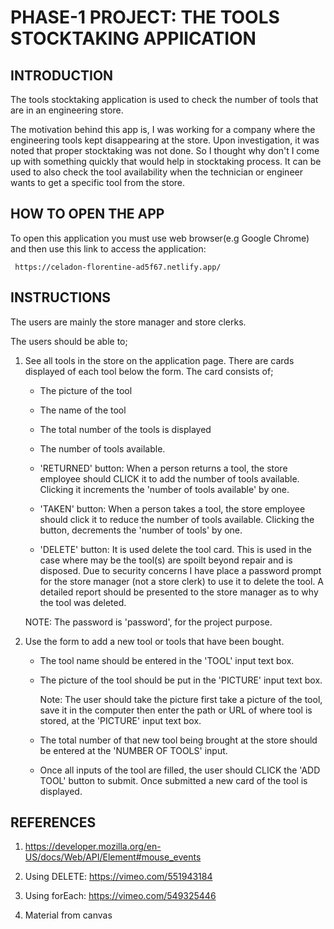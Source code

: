 # PHASE-1 PROJECT: THE TOOLS STOCKTAKING APPlICATION

## INTRODUCTION
  The tools stocktaking application is used to check the number of tools that are in an engineering store.

  The motivation behind this app is, I was working for a company where the engineering tools kept disappearing at the store. Upon investigation, it was noted that proper stocktaking was not done. So I thought why don't I come up with something quickly that would help in stocktaking process. It can be used to also check the tool availability when the technician or engineer wants to get a specific tool from the store.


## HOW TO OPEN THE APP
  To open this application you must use web browser(e.g Google Chrome) and then use this link to access the application:

     https://celadon-florentine-ad5f67.netlify.app/


## INSTRUCTIONS
   The users are mainly the store manager and store clerks.

   The users should be able to;
   1. See all tools in the store on the application page. There are cards displayed of each tool below the form. The card consists of;

       * The picture of the tool

       * The name of the tool

       * The total number of the tools  is displayed

       * The number of tools available.

       * 'RETURNED' button: When a person returns a tool, the store employee should CLICK it to add the number of tools available. Clicking it increments the 'number of tools available' by one.

       * 'TAKEN' button: When a person takes a tool, the store employee should click it to reduce the number of tools available. Clicking the button, decrements the 'number of tools' by one.

       * 'DELETE' button: It is used delete the tool card. This is used in the case where may be the tool(s) are spoilt beyond repair and is disposed. Due to security concerns I have place a password prompt for the store manager (not a store clerk) to use it to delete the tool. A detailed report should be presented to the store manager as to why the tool was deleted.

       NOTE: The password is 'password', for the project purpose.


   2. Use the form to add a new tool or tools that have been bought.
       
       * The tool name should be entered in the 'TOOL' input text box. 

       * The picture of the tool should be put in the 'PICTURE' input text box.    
       
          Note: The user should take the picture first take a picture of the tool, save it in the computer then enter the path or URL of where tool is stored, at the 'PICTURE' input text box.

       * The total number of that new tool being brought at the store should be entered at the 'NUMBER OF TOOLS' input.

       * Once all inputs of the tool are filled, the user should CLICK the 'ADD TOOL' button to submit. Once submitted a new card of the tool is displayed.

   
##  REFERENCES

   1. https://developer.mozilla.org/en-US/docs/Web/API/Element#mouse_events

   2. Using DELETE: https://vimeo.com/551943184 
  
   3. Using forEach: https://vimeo.com/549325446

   4. Material from canvas



   

